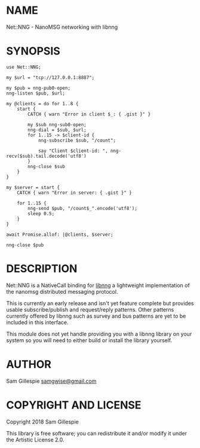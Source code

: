 NAME
====

Net::NNG - NanoMSG networking with libnng

SYNOPSIS
========

    use Net::NNG;

    my $url = "tcp://127.0.0.1:8887";

    my $pub = nng-pub0-open;
    nng-listen $pub, $url;

    my @clients = do for 1..8 {
        start {
            CATCH { warn "Error in client $_: { .gist }" }

            my $sub nng-sub0-open;
            nng-dial = $sub, $url;
            for 1..15 -> $client-id {
                nng-subscribe $sub, "/count";

                say "Client $client-id: ", nng-recv($sub).tail.decode('utf8')
            }
            nng-close $sub
        }
    }

    my $server = start {
        CATCH { warn "Error in server: { .gist }" }

        for 1..15 {
            nng-send $pub, "/count$_".encode('utf8');
            sleep 0.5;
        }
    }

    await Promise.allof: |@clients, $server;

    nng-close $pub

DESCRIPTION
===========

Net::NNG is a NativeCall binding for [libnng](https://github.com/nanomsg/nng) a lightweight implementation of the nanomsg distributed messaging protocol.

This is currently an early release and isn't yet feature complete but provides usable subscribe/publish and request/reply patterns. Other patterns currently offered by libnng such as survey and bus patterns are yet to be included in this interface.

This module does not yet handle providing you with a libnng library on your system so you will need to either build or install the library yourself.

AUTHOR
======

Sam Gillespie <samgwise@gmail.com>

COPYRIGHT AND LICENSE
=====================

Copyright 2018 Sam Gillespie

This library is free software; you can redistribute it and/or modify it under the Artistic License 2.0.

